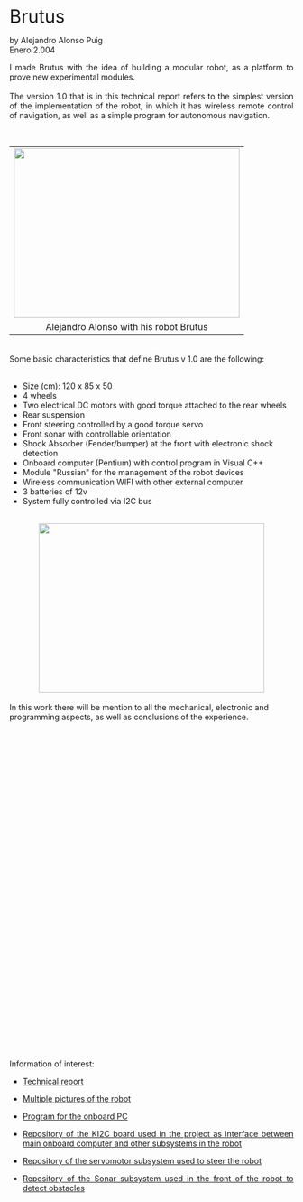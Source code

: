 <html>

<head>
<meta http-equiv="Content-Language" content="es">
<meta http-equiv="Content-Type" content="text/html; charset=windows-1252">
<meta name="GENERATOR" content="Microsoft FrontPage 4.0">
<meta name="ProgId" content="FrontPage.Editor.Document">
<title>mundobot.com</title>
</head>

<font size="6">Brutus</font><font size="4">&nbsp;</font>
      </i></b>
      <p>by Alejandro Alonso Puig<br>
      Enero 2.004<br>

<p align="justify">I made Brutus with the idea of building a modular robot, as a platform to prove new experimental modules.<br />
<br />
The version 1.0 that is in this technical report refers to the simplest version of the implementation of the robot, in which it has wireless remote control of navigation, as well as a simple program for autonomous navigation.<br /></p>
<br />
<table align="center" cellpadding="0" cellspacing="0" class="tr-caption-container" style="margin-left: auto; margin-right: auto; text-align: center;"><tbody>
<tr><td style="text-align: center;"><a href="http://2.bp.blogspot.com/-GIQXROkLFQ8/Uu4hlpbgrFI/AAAAAAAAJfc/ilnMsLx8MZo/s1600/brutus.jpg" style="margin-left: auto; margin-right: auto;"><img border="0" height="300" src="http://2.bp.blogspot.com/-GIQXROkLFQ8/Uu4hlpbgrFI/AAAAAAAAJfc/ilnMsLx8MZo/s1600/brutus.jpg" width="400" /></a></td></tr>
<tr><td class="tr-caption" style="text-align: center;">Alejandro Alonso with his robot Brutus</td></tr>
</tbody></table>
<br />
Some basic characteristics that define Brutus v 1.0 are the following:<br />
<br />
<ul>
<li>Size (cm): 120 x 85 x 50</li>
<li>4 wheels&nbsp;</li>
<li>Two electrical DC motors with good torque attached to the rear wheels</li>
<li>Rear suspension</li>
<li>Front steering controlled by a good torque servo</li>
<li>Front sonar with controllable orientation&nbsp;</li>
<li>Shock Absorber (Fender/bumper) at the front with electronic shock detection</li>
<li>Onboard computer (Pentium) with control program in Visual C++</li>
<li>Module "Russian" for the management of the robot devices</li>
<li>Wireless communication WIFI with other external computer</li>
<li>3 batteries of 12v</li>
<li>System fully controlled via I2C bus</li>
</ul>
<br />
<div class="separator" style="clear: both; text-align: center;">
<td style="text-align: center;"><a href="http://2.bp.blogspot.com/-p6THs-XQ0Zk/Uu4ijIGJIuI/AAAAAAAAJfo/LVEL2jRiVJw/s1600/brutus3.jpg" style="margin-left: 1em; margin-right: 1em;"><img border="0" height="300" src="http://2.bp.blogspot.com/-p6THs-XQ0Zk/Uu4ijIGJIuI/AAAAAAAAJfo/LVEL2jRiVJw/s1600/brutus3.jpg" width="400" /></a></div></td>
<br />
In this work there will be mention to all the mechanical, electronic and programming aspects, as well as conclusions of the experience.<br />
<br />
<div class="separator" style="clear: both; text-align: center;">
<object class="BLOGGER-youtube-video" classid="clsid:D27CDB6E-AE6D-11cf-96B8-444553540000" codebase="http://download.macromedia.com/pub/shockwave/cabs/flash/swflash.cab#version=6,0,40,0" data-thumbnail-src="https://ytimg.googleusercontent.com/vi/H214qeLX6tY/0.jpg" height="266" width="320"><param name="movie" value="https://www.youtube.com/v/H214qeLX6tY?version=3&amp;f=user_uploads&amp;c=google-webdrive-0&amp;app=youtube_gdata" /><param name="bgcolor" value="#FFFFFF" /><param name="allowFullScreen" value="true" /><embed allowfullscreen="true" height="266" src="https://www.youtube.com/v/H214qeLX6tY?version=3&amp;f=user_uploads&amp;c=google-webdrive-0&amp;app=youtube_gdata" type="application/x-shockwave-flash" width="320"></embed></object></div>
<div class="separator" style="clear: both; text-align: center;">
<br /></div>
<div class="separator" style="clear: both; text-align: center;">
<object class="BLOGGER-youtube-video" classid="clsid:D27CDB6E-AE6D-11cf-96B8-444553540000" codebase="http://download.macromedia.com/pub/shockwave/cabs/flash/swflash.cab#version=6,0,40,0" data-thumbnail-src="https://ytimg.googleusercontent.com/vi/Z2_ZyfaXZWc/0.jpg" height="266" width="320"><param name="movie" value="https://www.youtube.com/v/Z2_ZyfaXZWc?version=3&amp;f=user_uploads&amp;c=google-webdrive-0&amp;app=youtube_gdata" /><param name="bgcolor" value="#FFFFFF" /><param name="allowFullScreen" value="true" /><embed allowfullscreen="true" height="266" src="https://www.youtube.com/v/Z2_ZyfaXZWc?version=3&amp;f=user_uploads&amp;c=google-webdrive-0&amp;app=youtube_gdata" type="application/x-shockwave-flash" width="320"></embed></object></div>
<br />

<p align="justify">Information of interest:</p>
<ul>
  <li>
    <p align="justify"><a href="brutus_v1_doc.pdf">Technical report</a></li>
  <li>
    <p align="justify"><a href="brutuspict.zip">Multiple pictures of the robot</a></li>
  <li>
    <p align="justify"><a href="prog_Brutus_PC">Program for the onboard PC</a></li>
  <li>
    <p align="justify"><a href="https://github.com/aalonsopuig/Tarjeta_Interfaz_I2C_Puerto_paralelo.git">Repository of the KI2C board used in the project as interface between main onboard computer and other subsystems in the robot</a></li> 
  <li>
    <p align="justify"><a href="hhttps://github.com/aalonsopuig/Servomotor_basico.git">Repository of the servomotor subsystem used to steer the robot</a></li>
 <li>
    <p align="justify"><a href="https://github.com/aalonsopuig/Sonar.git">Repository of the Sonar subsystem used in the front of the robot to detect obstacles</a></li>
</ul>

